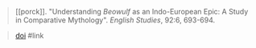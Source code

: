 > [[porck]]. "Understanding *Beowulf* as an Indo-European Epic: A Study in Comparative Mythology". *English Studies*, 92:6, 693-694.

> [doi](https://doi.org/10.1080/0013838X.2011.604908) #link 